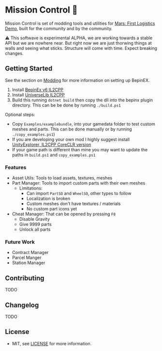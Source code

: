 # Mission Control 🚀

Mission Control is set of modding tools and utilities for [Mars: First Logistics Demo](https://store.steampowered.com/app/1532200/Mars_First_Logistics/), built for the community and by the community.

⚠ This softwave is experimental ALPHA, we are working towards a stable API but we are nowhere near. But right now we are just thorwing things at walls and seeing what sticks. Structure will come with time. Expect breaking changes.

## Getting Started

See the section on [Modding](/Docs/Modding.md) for more information on setting up BepinEX.

1. Install [BepinEx v6 IL2CPP](https://builds.bepinex.dev/projects/bepinex_be)
1. Install [UniverseLib IL2CPP](https://github.com/sinai-dev/UniverseLib)
1. Build this running `dotnet build` then copy the dll into the bepinx plugin directory. This can be be done by running `./build.ps1` 

Optional steps:

- Copy `Examples/examplebundle`, into your gamedata folder to test custom meshes and parts. This can be done manually or by running `./copy_examples.ps1`)
- If you are developing your own mod I highly suggest install [UnityExplorer, IL2CPP CoreCLR version](https://github.com/sinai-dev/UnityExplorer)
- If your game path is different than mine you may want to update the paths in `build.ps1` and `copy_examples.ps1`

### Features

- Asset Utils: Tools to load assets, textures, meshes
- Part Manager: Tools to import custom parts with their own meshes
  - Limitations:
    - Can import `PartSO` and `WheelSO`, other types to follow
    - Localization is broken
    - Custom meshes don't have textures / materials
    - No custom part icons yet
- Cheat Manager: That can be opened by pressing `F8`
  - Disable Gravity
  - Give 9999 parts
  - Unlock all parts

### Future Work

- Contract Manager
- Parcel Manger
- Station Manager

## Contributing

TODO

## Changelog

TODO

## License 

- MIT, see [LICENSE](/LICENSE) for more information.